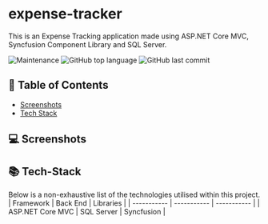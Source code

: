 # expense-tracker
This is an Expense Tracking application made using ASP.NET Core MVC, Syncfusion Component Library and SQL Server.

![Maintenance](https://img.shields.io/maintenance/yes/2023)
![GitHub top language](https://img.shields.io/github/languages/top/m-foskett/expense-tracker)
![GitHub last commit](https://img.shields.io/github/last-commit/m-foskett/expense-tracker)

## :scroll: Table of Contents
- [Screenshots](#computer-screenshots)
- [Tech Stack](#books-tech-stack)

## :computer: Screenshots
<!-- <div style="display: inline_block" align="center"><br>
  <img alt="swiping" width="800" src="/assets/minting.gif"</img>
</div> -->
<!-- <div style="display: inline_block" align="center"><br>
 <img align="center" alt="Home Page"  width="400" src="/assets/home-page.PNG">
 <img align="center" alt="Collection Page"  width="400" src="/assets/collection-page.PNG">
</div>
<div style="display: inline_block" align="center"><br> 
 <img align="center" alt="NFT Modal"  width="400" src="/assets/nft-modal-revealed.PNG">
</div> -->

## :books: Tech-Stack
Below is a non-exhaustive list of the technologies utilised within this project.
| Framework | Back End | Libraries |
| ----------- | ----------- | ----------- |
| ASP.NET Core MVC | SQL Server | Syncfusion |
